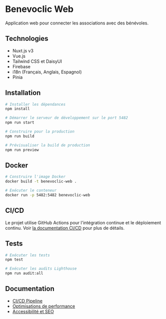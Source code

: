 # Benevoclic Web

Application web pour connecter les associations avec des bénévoles.

## Technologies

- Nuxt.js v3
- Vue.js
- Tailwind CSS et DaisyUI
- Firebase
- i18n (Français, Anglais, Espagnol)
- Pinia

## Installation

```bash
# Installer les dépendances
npm install

# Démarrer le serveur de développement sur le port 5482
npm run start

# Construire pour la production
npm run build

# Prévisualiser la build de production
npm run preview
```

## Docker

```bash
# Construire l'image Docker
docker build -t benevoclic-web .

# Exécuter le conteneur
docker run -p 5482:5482 benevoclic-web
```

## CI/CD

Le projet utilise GitHub Actions pour l'intégration continue et le déploiement continu. Voir [la documentation CI/CD](docs/CICD.md) pour plus de détails.

## Tests

```bash
# Exécuter les tests
npm test

# Exécuter les audits Lighthouse
npm run audit:all
```

## Documentation

- [CI/CD Pipeline](docs/CICD.md)
- [Optimisations de performance](PERFORMANCE_OPTIMIZATIONS.md)
- [Accessibilité et SEO](docs/ACCESSIBILITY_SEO_GUIDELINES.md)
